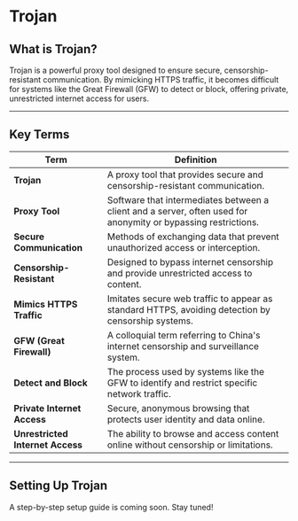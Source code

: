 

# Trojan

## **What is Trojan?**

Trojan is a powerful proxy tool designed to ensure secure, censorship-resistant communication. By mimicking HTTPS traffic, it becomes difficult for systems like the Great Firewall (GFW) to detect or block, offering private, unrestricted internet access for users.

---

## **Key Terms**

| **Term**                | **Definition**                                                                                                 |
|--------------------------|-------------------------------------------------------------------------------------------------------------|
| **Trojan**              | A proxy tool that provides secure and censorship-resistant communication.                                    |
| **Proxy Tool**          | Software that intermediates between a client and a server, often used for anonymity or bypassing restrictions. |
| **Secure Communication**| Methods of exchanging data that prevent unauthorized access or interception.                                 |
| **Censorship-Resistant**| Designed to bypass internet censorship and provide unrestricted access to content.                           |
| **Mimics HTTPS Traffic**| Imitates secure web traffic to appear as standard HTTPS, avoiding detection by censorship systems.            |
| **GFW (Great Firewall)**| A colloquial term referring to China's internet censorship and surveillance system.                          |
| **Detect and Block**    | The process used by systems like the GFW to identify and restrict specific network traffic.                   |
| **Private Internet Access** | Secure, anonymous browsing that protects user identity and data online.                                   |
| **Unrestricted Internet Access** | The ability to browse and access content online without censorship or limitations.                      |

---

## **Setting Up Trojan**

A step-by-step setup guide is coming soon. Stay tuned!

